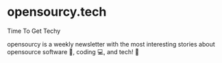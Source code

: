 # opensourcy.tech

Time To Get Techy

opensourcy is a weekly newsletter with the most interesting stories about opensource software 📖, coding 💻, and tech! 🚀
